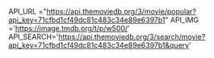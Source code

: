 API_URL ="https://api.themoviedb.org/3/movie/popular?api_key=71cfbd1cf49dc81c483c34e89e6397b1"
API_IMG ='https://image.tmdb.org/t/p/w500/'
API_SEARCH='https://api.themoviedb.org/3/search/movie?api_key=71cfbd1cf49dc81c483c34e89e6397b1&query'
